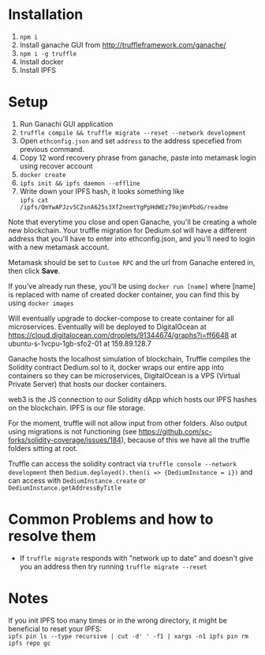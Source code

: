 # Installation

1. `npm i`
1. Install ganache GUI from http://truffleframework.com/ganache/
1. `npm i -g truffle`
1. Install docker
1. Install IPFS

# Setup

1. Run Ganachi GUI application
1. `truffle compile && truffle migrate --reset --network development`
1. Open `ethconfig.json` and set `address` to the address specefied from previous command.
1. Copy 12 word recovery phrase from ganache, paste into metamask login using recover account
1. `docker create`
1. `ipfs init && ipfs daemon --offline`
1. Write down your IPFS hash, it looks something like  
`ipfs cat /ipfs/QmYwAPJzv5CZsnA625s3Xf2nemtYgPpHdWEz79ojWnPbdG/readme`

Note that everytime you close and open Ganache, you'll be creating a whole new blockchain. Your truffle migration for Dedium.sol will have a different address that you'll have to enter into ethconfig.json, and you'll need to login with a new metamask account.  
  
Metamask should be set to `Custom RPC` and the url from Ganache entered in, then click **Save**.  
  
If you've already run these, you'll be using `docker run [name]` where [name] is replaced with name of created docker container, you can find this by using `docker images`  
  
Will eventually upgrade to docker-compose to create container for all microservices. Eventually will be deployed to DigitalOcean at https://cloud.digitalocean.com/droplets/91344674/graphs?i=ff6648 at ubuntu-s-1vcpu-1gb-sfo2-01 at 159.89.128.7  
  
Ganache hosts the localhost simulation of blockchain, Truffle compiles the Solidity contract Dedium.sol to it, docker wraps our entire app into containers so they can be microservices, DigitalOcean is a VPS (Virtual Private Server) that hosts our docker containers.  
  
web3 is the JS connection to our Solidity dApp which hosts our IPFS hashes on the blockchain. IPFS is our file storage.   
  
For the moment, truffle will not allow input from other folders. Also output using migrations is not functioning (see https://github.com/sc-forks/solidity-coverage/issues/184), because of this we have all the truffle folders sitting at root.  
  
Truffle can access the solidity contract via `truffle console --network development` then `Dedium.deployed().then(i => {DediumInstance = i})` and can access with `DediumInstance.create` or `DediumInstance.getAddressByTitle`

# Common Problems and how to resolve them

* If `truffle migrate` responds with "network up to date" and doesn't give you an address then try running `truffle migrate --reset`

# Notes

If you init IPFS too many times or in the wrong directory, it might be beneficial to reset your IPFS:  
`ipfs pin ls --type recursive | cut -d' ' -f1 | xargs -n1 ipfs pin rm  `  
`ipfs repo gc  `  

